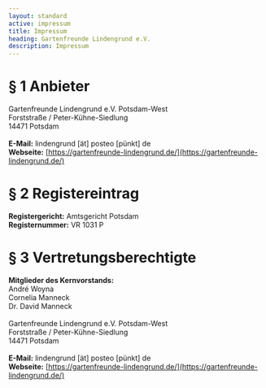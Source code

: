 ```yaml
---
layout: standard
active: impressum
title: Impressum
heading: Gartenfreunde Lindengrund e.V.
description: Impressum
---
```


# § 1 Anbieter

Gartenfreunde Lindengrund e.V. Potsdam-West<br>
Forststraße / Peter-Kühne-Siedlung<br>
14471 Potsdam<br>
<br>
**E-Mail:** lindengrund \[ät\] posteo \[pünkt\] de<br>
**Webseite:** [https://gartenfreunde-lindengrund.de/](https://gartenfreunde-lindengrund.de/)

# § 2 Register&shy;eintrag

**Registergericht:** Amtsgericht Potsdam<br>
**Registernummer:** VR 1031 P

# § 3 Vertretungs&shy;berechtigte

**Mitglieder des Kernvorstands:**<br>
André Woyna<br>
Cornelia Manneck<br>
Dr. David Manneck<br>
<br>
Gartenfreunde Lindengrund e.V. Potsdam-West<br>
Forststraße / Peter-Kühne-Siedlung<br>
14471 Potsdam<br>
<br>
**E-Mail:** lindengrund \[ät\] posteo \[pünkt\] de<br>
**Webseite:** [https://gartenfreunde-lindengrund.de/](https://gartenfreunde-lindengrund.de/)
